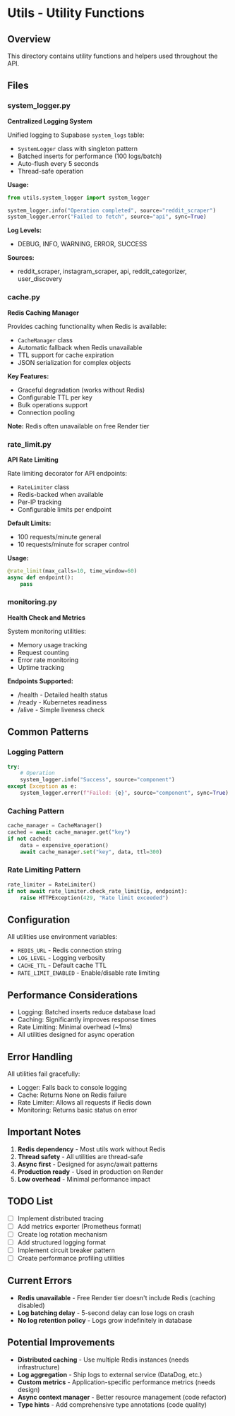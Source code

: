 # Utils - Utility Functions

## Overview
This directory contains utility functions and helpers used throughout the API.

## Files

### system_logger.py
**Centralized Logging System**

Unified logging to Supabase `system_logs` table:
- `SystemLogger` class with singleton pattern
- Batched inserts for performance (100 logs/batch)
- Auto-flush every 5 seconds
- Thread-safe operation

**Usage:**
```python
from utils.system_logger import system_logger

system_logger.info("Operation completed", source="reddit_scraper")
system_logger.error("Failed to fetch", source="api", sync=True)
```

**Log Levels:**
- DEBUG, INFO, WARNING, ERROR, SUCCESS

**Sources:**
- reddit_scraper, instagram_scraper, api, reddit_categorizer, user_discovery

### cache.py
**Redis Caching Manager**

Provides caching functionality when Redis is available:
- `CacheManager` class
- Automatic fallback when Redis unavailable
- TTL support for cache expiration
- JSON serialization for complex objects

**Key Features:**
- Graceful degradation (works without Redis)
- Configurable TTL per key
- Bulk operations support
- Connection pooling

**Note:** Redis often unavailable on free Render tier

### rate_limit.py
**API Rate Limiting**

Rate limiting decorator for API endpoints:
- `RateLimiter` class
- Redis-backed when available
- Per-IP tracking
- Configurable limits per endpoint

**Default Limits:**
- 100 requests/minute general
- 10 requests/minute for scraper control

**Usage:**
```python
@rate_limit(max_calls=10, time_window=60)
async def endpoint():
    pass
```

### monitoring.py
**Health Check and Metrics**

System monitoring utilities:
- Memory usage tracking
- Request counting
- Error rate monitoring
- Uptime tracking

**Endpoints Supported:**
- /health - Detailed health status
- /ready - Kubernetes readiness
- /alive - Simple liveness check

## Common Patterns

### Logging Pattern
```python
try:
    # Operation
    system_logger.info("Success", source="component")
except Exception as e:
    system_logger.error(f"Failed: {e}", source="component", sync=True)
```

### Caching Pattern
```python
cache_manager = CacheManager()
cached = await cache_manager.get("key")
if not cached:
    data = expensive_operation()
    await cache_manager.set("key", data, ttl=300)
```

### Rate Limiting Pattern
```python
rate_limiter = RateLimiter()
if not await rate_limiter.check_rate_limit(ip, endpoint):
    raise HTTPException(429, "Rate limit exceeded")
```

## Configuration

All utilities use environment variables:
- `REDIS_URL` - Redis connection string
- `LOG_LEVEL` - Logging verbosity
- `CACHE_TTL` - Default cache TTL
- `RATE_LIMIT_ENABLED` - Enable/disable rate limiting

## Performance Considerations

- Logging: Batched inserts reduce database load
- Caching: Significantly improves response times
- Rate Limiting: Minimal overhead (~1ms)
- All utilities designed for async operation

## Error Handling

All utilities fail gracefully:
- Logger: Falls back to console logging
- Cache: Returns None on Redis failure
- Rate Limiter: Allows all requests if Redis down
- Monitoring: Returns basic status on error

## Important Notes

1. **Redis dependency** - Most utils work without Redis
2. **Thread safety** - All utilities are thread-safe
3. **Async first** - Designed for async/await patterns
4. **Production ready** - Used in production on Render
5. **Low overhead** - Minimal performance impact

## TODO List

- [ ] Implement distributed tracing
- [ ] Add metrics exporter (Prometheus format)
- [ ] Create log rotation mechanism
- [ ] Add structured logging format
- [ ] Implement circuit breaker pattern
- [ ] Create performance profiling utilities

## Current Errors

- **Redis unavailable** - Free Render tier doesn't include Redis (caching disabled)
- **Log batching delay** - 5-second delay can lose logs on crash
- **No log retention policy** - Logs grow indefinitely in database

## Potential Improvements

- **Distributed caching** - Use multiple Redis instances (needs infrastructure)
- **Log aggregation** - Ship logs to external service (DataDog, etc.)
- **Custom metrics** - Application-specific performance metrics (needs design)
- **Async context manager** - Better resource management (code refactor)
- **Type hints** - Add comprehensive type annotations (code quality)
